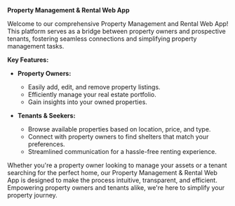 **Property Management & Rental Web App**

Welcome to our comprehensive Property Management and Rental Web App! This platform serves as a bridge between property owners and prospective tenants, fostering seamless connections and simplifying property management tasks.

**Key Features:**
- **Property Owners:**
  - Easily add, edit, and remove property listings.
  - Efficiently manage your real estate portfolio.
  - Gain insights into your owned properties.

- **Tenants & Seekers:**
  - Browse available properties based on location, price, and type.
  - Connect with property owners to find shelters that match your preferences.
  - Streamlined communication for a hassle-free renting experience.

Whether you're a property owner looking to manage your assets or a tenant searching for the perfect home, our Property Management & Rental Web App is designed to make the process intuitive, transparent, and efficient. Empowering property owners and tenants alike, we're here to simplify your property journey.
